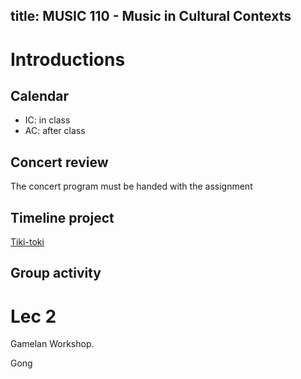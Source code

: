 title: MUSIC 110 - Music in Cultural Contexts
---
# Introductions
## Calendar
* IC: in class
* AC: after class

## Concert review
The concert program must be handed with the assignment
## Timeline project
[Tiki-toki](www.tiki-toki.com)

## Group activity

# Lec 2
Gamelan Workshop.

Gong
